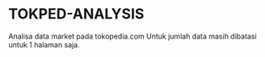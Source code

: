 # TOKPED-ANALYSIS
Analisa data market pada tokopedia.com
Untuk jumlah data masih dibatasi untuk 1 halaman saja.
